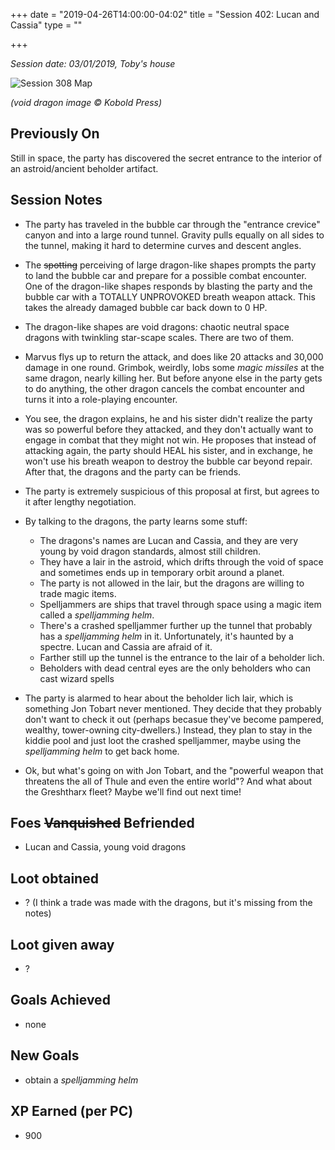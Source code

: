 +++
date = "2019-04-26T14:00:00-04:02"
title = "Session 402: Lucan and Cassia"
type = ""

+++

_Session date: 03/01/2019, Toby's house_

![Session 308 Map](/uploads/void-dragon.png)

_(void dragon image &copy; Kobold Press)_

<!--more-->

## Previously On

Still in space, the party has discovered the secret entrance to the interior of an astroid/ancient beholder artifact.

## Session Notes

* The party has traveled in the bubble car through the "entrance crevice" canyon and into a large round tunnel. Gravity pulls equally on all sides to the tunnel, making it hard to determine curves and descent angles.

* The <s>spotting</s> perceiving of large dragon-like shapes prompts the party to land the bubble car and prepare for a possible combat encounter. One of the dragon-like shapes responds by blasting the party and the bubble car with a TOTALLY UNPROVOKED breath weapon attack. This takes the already damaged bubble car back down to 0 HP.

* The dragon-like shapes are void dragons: chaotic neutral space dragons with twinkling star-scape scales. There are two of them.

* Marvus flys up to return the attack, and does like 20 attacks and 30,000 damage in one round. Grimbok, weirdly, lobs some _magic missiles_ at the same dragon, nearly killing her. But before anyone else in the party gets to do anything, the other dragon cancels the combat encounter and turns it into a role-playing encounter.

* You see, the dragon explains, he and his sister didn't realize the party was so powerful before they attacked, and they don't actually want to engage in combat that they might not win. He proposes that instead of attacking again, the party should HEAL his sister, and in exchange, he won't use his breath weapon to destroy the bubble car beyond repair. After that, the dragons and the party can be friends.

* The party is extremely suspicious of this proposal at first, but agrees to it after lengthy negotiation. 

* By talking to the dragons, the party learns some stuff:
    * The dragons's names are Lucan and Cassia, and they are very young by void dragon standards, almost still children.
    * They have a lair in the astroid, which drifts through the void of space and sometimes ends up in temporary orbit around a planet.
    * The party is not allowed in the lair, but the dragons are willing to trade magic items. 
    * Spelljammers are ships that travel through space using a magic item called a _spelljamming helm_.
    * There's a crashed spelljammer further up the tunnel that probably has a _spelljamming helm_ in it. Unfortunately, it's haunted by a spectre. Lucan and Cassia are afraid of it.
    * Farther still up the tunnel is the entrance to the lair of a beholder lich.
    * Beholders with dead central eyes are the only beholders who can cast wizard spells
    
* The party is alarmed to hear about the beholder lich lair, which is something Jon Tobart never mentioned. They decide that they probably don't want to check it out (perhaps becasue they've become pampered, wealthy, tower-owning city-dwellers.) Instead, they plan to stay in the kiddie pool and just loot the crashed spelljammer, maybe using the _spelljamming helm_ to get back home.

* Ok, but what's going on with Jon Tobart, and the "powerful weapon that threatens the all of Thule and even the entire world"? And what about the Greshtharx fleet? Maybe we'll find out next time!

## Foes <s>Vanquished</s> Befriended

 * Lucan and Cassia, young void dragons

## Loot obtained

* ? (I think a trade was made with the dragons, but it's missing from the notes)

## Loot given away

* ?

## Goals Achieved

* none

## New Goals

* obtain a _spelljamming helm_

## XP Earned (per PC)

* 900